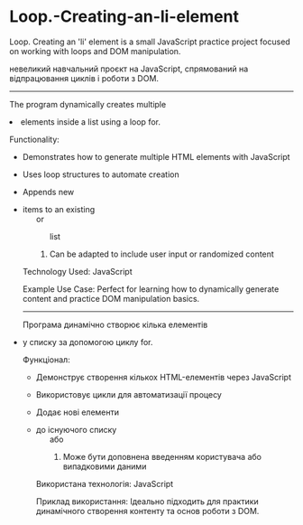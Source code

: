 # Loop.-Creating-an-li-element
Loop. Creating an 'li' element is a small JavaScript practice project focused on working with loops and DOM manipulation.

невеликий навчальний проєкт на JavaScript, спрямований на відпрацювання циклів і роботи з DOM.

---

The program dynamically creates multiple <li> elements inside a list using a loop for.

Functionality:

- Demonstrates how to generate multiple HTML elements with JavaScript

- Uses loop structures to automate creation

- Appends new <li> items to an existing <ul> or <ol> list

- Can be adapted to include user input or randomized content

Technology Used: JavaScript

Example Use Case:
Perfect for learning how to dynamically generate content and practice DOM manipulation basics.

---

Програма динамічно створює кілька елементів <li> у списку за допомогою циклу for.

Функціонал:

- Демонструє створення кількох HTML-елементів через JavaScript

- Використовує цикли для автоматизації процесу

- Додає нові елементи <li> до існуючого списку <ul> або <ol>

- Може бути доповнена введенням користувача або випадковими даними

Використана технологія: JavaScript

Приклад використання:
Ідеально підходить для практики динамічного створення контенту та основ роботи з DOM.
